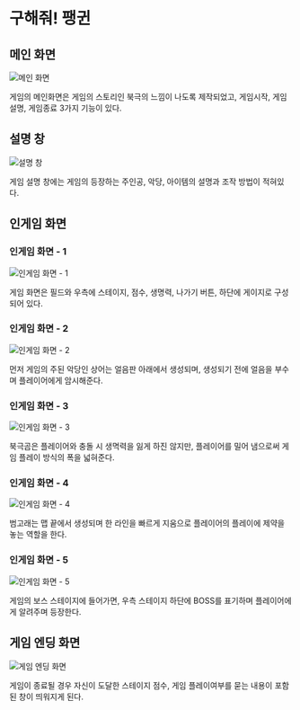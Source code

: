 # 구해줘! 팽귄

## 메인 화면

![메인 화면](images/1)

게임의 메인화면은 게임의 스토리인 북극의 느낌이 나도록 제작되었고, 게임시작, 게임설명, 게임종료 3가지 기능이 있다.

## 설명 창

![설명 창](images/2)

게임 설명 창에는 게임의 등장하는 주인공, 악당, 아이템의 설명과 조작 방법이 적혀있다.

## 인게임 화면

### 인게임 화면 - 1

![인게임 화면 - 1](images/3)

게임 화면은 필드와 우측에 스테이지, 점수, 생명력, 나가기 버튼, 하단에 게이지로 구성되어 있다.

### 인게임 화면 - 2

![인게임 화면 - 2](images/4)

먼저 게임의 주된 악당인 상어는 얼음판 아래에서 생성되며, 생성되기 전에 얼음을 부수며 플레이어에게 암시해준다.

### 인게임 화면 - 3

![인게임 화면 - 3](images/5)

북극곰은 플레이어와 충돌 시 생멱력을 잃게 하진 않지만, 플레이어를 밀어 냄으로써 게임 플레이 방식의 폭을 넓혀준다.

### 인게임 화면 - 4

![인게임 화면 - 4](images/6)

범고래는 맵 끝에서 생성되며 한 라인을 빠르게 지움으로 플레이어의 플레이에 제약을 놓는 역할을 한다.

### 인게임 화면 - 5

![인게임 화면 - 5](images/7)

게임의 보스 스테이지에 들어가면, 우측 스테이지 하단에 BOSS를 표기하며 플레이어에게 알려주며 등장한다.

## 게임 엔딩 화면

![게임 엔딩 화면](images/8)

게임이 종료될 경우 자신이 도달한 스테이지 점수, 게임 플레이여부를 묻는 내용이 포함된 창이 띄워지게 된다.
